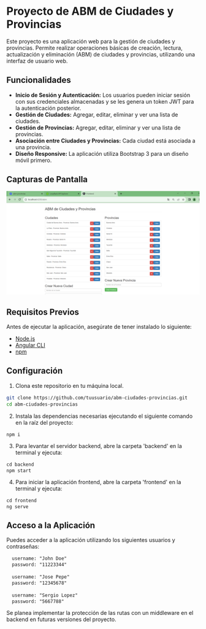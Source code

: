 # Proyecto de ABM de Ciudades y Provincias

Este proyecto es una aplicación web para la gestión de ciudades y provincias. Permite realizar operaciones básicas de creación, lectura, actualización y eliminación (ABM) de ciudades y provincias, utilizando una interfaz de usuario web.

## Funcionalidades

- **Inicio de Sesión y Autenticación:** Los usuarios pueden iniciar sesión con sus credenciales almacenadas y se les genera un token JWT para la autenticación posterior.
- **Gestión de Ciudades:** Agregar, editar, eliminar y ver una lista de ciudades.
- **Gestión de Provincias:** Agregar, editar, eliminar y ver una lista de provincias.
- **Asociación entre Ciudades y Provincias:** Cada ciudad está asociada a una provincia.
- **Diseño Responsive:** La aplicación utiliza Bootstrap 3 para un diseño móvil primero.

## Capturas de Pantalla

![Texto Alternativo](/assets/screenABMprovincias_ciudades.PNG)

## Requisitos Previos

Antes de ejecutar la aplicación, asegúrate de tener instalado lo siguiente:

- [Node.js](https://nodejs.org/)
- [Angular CLI](https://angular.io/cli)
- [npm](https://www.npmjs.com/)

## Configuración

1. Clona este repositorio en tu máquina local.

```bash
git clone https://github.com/tuusuario/abm-ciudades-provincias.git
cd abm-ciudades-provincias
```

2. Instala las dependencias necesarias ejecutando el siguiente comando en la raíz del proyecto:

```
npm i
```

3. Para levantar el servidor backend, abre la carpeta 'backend' en la terminal y ejecuta:

```
cd backend
npm start
```

4. Para iniciar la aplicación frontend, abre la carpeta 'frontend' en la terminal y ejecuta:

```
cd frontend
ng serve
```

## Acceso a la Aplicación

Puedes acceder a la aplicación utilizando los siguientes usuarios y contraseñas:

```
  username: "John Doe"
  password: "11223344"

  username: "Jose Pepe"
  password: "12345678"

  username: "Sergio Lopez"
  password: "5667788"
```

Se planea implementar la protección de las rutas con un middleware en el backend en futuras versiones del proyecto.
